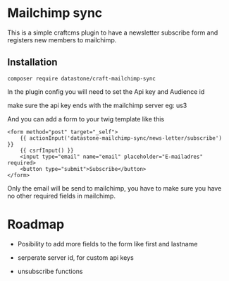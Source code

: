 # Mailchimp sync
This is a simple craftcms plugin to have a newsletter subscribe form and registers new members to mailchimp.

## Installation
````
composer require datastone/craft-mailchimp-sync
````

In the plugin config you will need to set the Api key and Audience id

make sure the api key ends with the mailchimp server eg: us3

And you can add a form to your twig template like this

````twig
<form method="post" target="_self">
    {{ actionInput('datastone-mailchimp-sync/news-letter/subscribe') }} 
    {{ csrfInput() }}
    <input type="email" name="email" placeholder="E-mailadres" required>
    <button type="submit">Subscribe</button>
</form>
````

Only the email will be send to mailchimp, you have to make sure you have no other required fields in mailchimp.

# Roadmap

- Posibility to add more fields to the form like first and lastname

- serperate server id, for custom api keys

- unsubscribe functions

